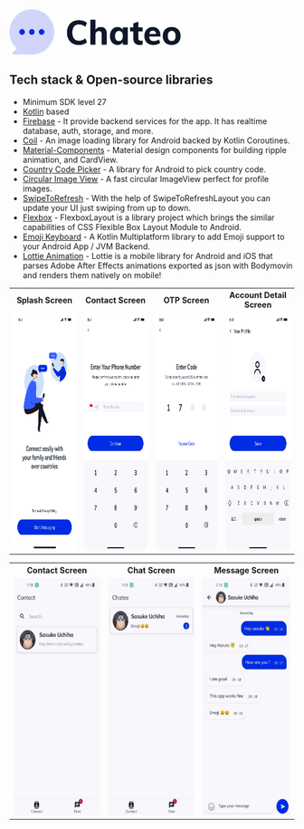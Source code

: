 <img src="/preview/chateo_logo.svg" height="80px">

## Tech stack & Open-source libraries

- Minimum SDK level 27
- [Kotlin](https://kotlinlang.org/) based
- [Firebase](https://firebase.google.com/) - It provide backend services for the app. It has realtime database, auth, storage, and more.
- [Coil](https://coil-kt.github.io/coil/compose/) - An image loading library for Android backed by Kotlin Coroutines.
- [Material-Components](https://github.com/material-components/material-components-android) - Material design components for building ripple animation, and CardView.
- [Country Code Picker](https://github.com/hbb20/CountryCodePickerProject) - A library for Android to pick country code.
- [Circular Image View](https://github.com/hbb20/CountryCodePickerProject) - A fast circular ImageView perfect for profile images.
- [SwipeToRefresh](https://developer.android.com/jetpack/androidx/releases/swiperefreshlayout/) - With the help of SwipeToRefreshLayout you can update your UI just swiping from up to down.
- [Flexbox](https://github.com/google/flexbox-layout) - FlexboxLayout is a library project which brings the similar capabilities of CSS Flexible Box Layout Module to Android.
- [Emoji Keyboard](https://github.com/vanniktech/Emoji) - A Kotlin Multiplatform library to add Emoji support to your Android App / JVM Backend.
- [Lottie Animation](https://github.com/airbnb/lottie-android) - Lottie is a mobile library for Android and iOS that parses Adobe After Effects animations exported as json with Bodymovin and renders them natively on mobile!


 <table>
  <tr>
    <th>Splash Screen</th>
    <th>Contact Screen</th>
    <th>OTP Screen</th>
    <th>Account Detail Screen</th>
  </tr>
  <tr>
    <td><img src="/preview/splash_screen.png" width="200px" height="420px"></td>
    <td><img src="/preview/verification_screen.png" width="200px" height="420px"></td>
    <td><img src="/preview/verification_screen_two.png" width="200px" height="420px"></td>
    <td><img src="/preview/account_details.png" width="200px" height="420px"></td>
  </tr>
</table>

<table>
  <tr>
    <th>Contact Screen</th>
    <th>Chat Screen</th>
    <th>Message Screen</th>
  </tr>
  <tr>
    <td><img src="/preview/contact_fragment.jpeg" width="200px" height="420px"></td>
    <td><img src="/preview/chat_fragment.jpeg" width="200px" height="420px"></td>
    <td><img src="/preview/message_activity.jpeg" width="200px" height="420px"></td>
  </tr>
</table> 

